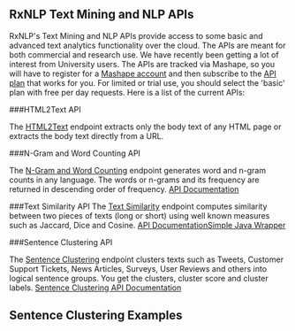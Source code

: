
## RxNLP Text Mining and NLP APIs

RxNLP's Text Mining and NLP APIs provide access to some basic and advanced text analytics functionality over the cloud. The APIs are meant for both commercial and research use. We have recently been getting a lot of interest from University users. The APIs are tracked via Mashape, so you will have to register for a [Mashape account](http://www.mashape.com) and then subscribe to the [API plan](https://market.mashape.com/rxnlp/text-mining-and-nlp/pricing) that works for you. For limited or trial use, you should select the 'basic' plan with free per day requests. Here is a list of the current APIs:

###HTML2Text API

The [HTML2Text](https://market.mashape.com/rxnlp/text-mining-and-nlp#1-html2text) endpoint extracts only the body text of any HTML page or extracts the body text directly from a URL.

###N-Gram and Word Counting API

The [N-Gram and Word Counting](https://market.mashape.com/rxnlp/text-mining-and-nlp/#3-ngramcounter) endpoint generates word and n-gram counts in any language. The words or n-grams and its frequency are returned in descending order of frequency. 
[API Documentation](http://www.rxnlp.com/api-reference/n-gram-and-word-counter-api-reference/)

###Text Similarity API
The [Text Similarity](https://market.mashape.com/rxnlp/text-mining-and-nlp/#2-textsimilarity) endpoint computes similarity between two pieces of texts (long or short) using well known measures such as Jaccard, Dice and Cosine. 
[API Documentation](http://www.rxnlp.com/api-reference/text-similarity-api-reference/)[Simple Java Wrapper](https://github.com/RxNLP/text-mining-and-nlp/tree/master/java)

###Sentence Clustering API

The [Sentence Clustering](https://market.mashape.com/rxnlp/text-mining-and-nlp/#cluster-chunk-of-text) endpoint clusters texts such as Tweets, Customer Support Tickets, News Articles, Surveys, User Reviews and others into logical sentence groups. You get the clusters, cluster score and cluster labels. 
[Sentence Clustering API Documentation](http://www.rxnlp.com/api-reference/cluster-sentences-api-reference/)


## Sentence Clustering Examples
